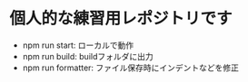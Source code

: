 # 個人的な練習用レポジトリです

- npm run start: ローカルで動作
- npm run build: buildフォルダに出力
- npm run formatter: ファイル保存時にインデントなどを修正